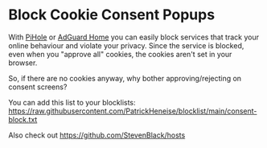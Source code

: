 # Block Cookie Consent Popups

With [PiHole](https://pi-hole.net) or [AdGuard Home](https://adguard.com/en/adguard-home/overview.html) you can easily block services that track your online behaviour and violate your privacy. Since the service is blocked, even when you "approve all" cookies, the cookies aren't set in your browser.

So, if there are no cookies anyway, why bother approving/rejecting on consent screens?

You can add this list to your blocklists: https://raw.githubusercontent.com/PatrickHeneise/blocklist/main/consent-block.txt

Also check out https://github.com/StevenBlack/hosts
